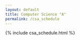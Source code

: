```yaml
---
layout: default
title: Computer Science "A"
permalink: /csa_schedule
---
```

{% include csa_schedule.html %}